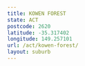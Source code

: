 ```yaml
---
title: KOWEN FOREST
state: ACT
postcode: 2620
latitude: -35.317402
longitude: 149.257101
url: /act/kowen-forest/
layout: suburb
---
```

